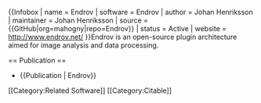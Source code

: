 {{Infobox
| name                   = Endrov
| software               = Endrov
| author                 = Johan Henriksson
| maintainer             = Johan Henriksson
| source                 = {{GitHub|org=mahogny|repo=Endrov}}
| status                 = Active
| website                = http://www.endrov.net/
}}Endrov is an open-source plugin architecture aimed for image analysis and data processing.

== Publication ==
* {{Publication | Endrov}}

[[Category:Related Software]]
[[Category:Citable]]
